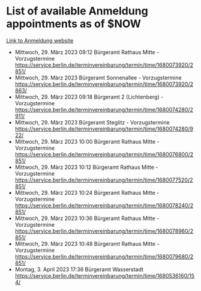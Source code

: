 # List of available Anmeldung appointments as of $NOW
[Link to Anmeldung website](https://service.berlin.de/terminvereinbarung/termin/tag.php?termin=1&anliegen[]=120686&dienstleisterlist=122210,122217,327316,122219,327312,122227,327314,122231,327346,122243,327348,122254,122252,329742,122260,329745,122262,329748,122271,327278,122273,327274,122277,327276,330436,122280,327294,122282,327290,122284,327292,122291,327270,122285,327266,122286,327264,122296,327268,150230,329760,122297,327286,122294,327284,122312,329763,122314,329775,122304,327330,122311,327334,122309,327332,317869,122281,327352,122279,329772,122283,122276,327324,122274,327326,122267,329766,122246,327318,122251,327320,122257,327322,122208,327298,122226,327300&herkunft=http%3A%2F%2Fservice.berlin.de%2Fdienstleistung%2F120686%2F)
- Mittwoch, 29. März 2023 09:12 Bürgeramt Rathaus Mitte - Vorzugstermine https://service.berlin.de/terminvereinbarung/termin/time/1680073920/2851/
- Mittwoch, 29. März 2023  Bürgeramt Sonnenallee - Vorzugstermine https://service.berlin.de/terminvereinbarung/termin/time/1680073920/2863/
- Mittwoch, 29. März 2023 09:18 Bürgeramt 2 (Lichtenberg) - Vorzugstermine https://service.berlin.de/terminvereinbarung/termin/time/1680074280/2911/
- Mittwoch, 29. März 2023  Bürgeramt Steglitz - Vorzugstermine https://service.berlin.de/terminvereinbarung/termin/time/1680074280/922/
- Mittwoch, 29. März 2023 10:00 Bürgeramt Rathaus Mitte - Vorzugstermine https://service.berlin.de/terminvereinbarung/termin/time/1680076800/2851/
- Mittwoch, 29. März 2023 10:12 Bürgeramt Rathaus Mitte - Vorzugstermine https://service.berlin.de/terminvereinbarung/termin/time/1680077520/2851/
- Mittwoch, 29. März 2023 10:24 Bürgeramt Rathaus Mitte - Vorzugstermine https://service.berlin.de/terminvereinbarung/termin/time/1680078240/2851/
- Mittwoch, 29. März 2023 10:36 Bürgeramt Rathaus Mitte - Vorzugstermine https://service.berlin.de/terminvereinbarung/termin/time/1680078960/2851/
- Mittwoch, 29. März 2023 10:48 Bürgeramt Rathaus Mitte - Vorzugstermine https://service.berlin.de/terminvereinbarung/termin/time/1680079680/2851/
- Montag, 3. April 2023 17:36 Bürgeramt Wasserstadt https://service.berlin.de/terminvereinbarung/termin/time/1680536160/154/
